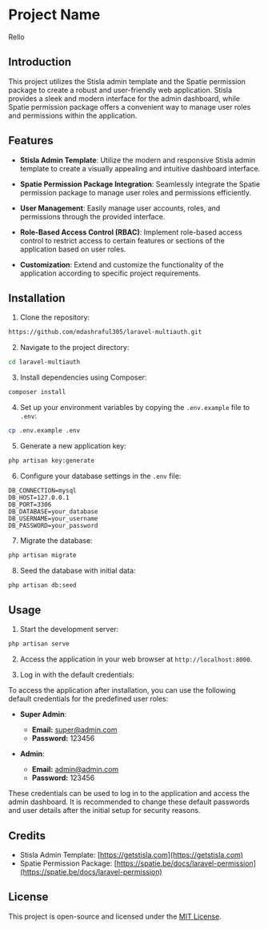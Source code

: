 # Project Name

Rello

## Introduction

This project utilizes the Stisla admin template and the Spatie permission package to create a robust and user-friendly web application. Stisla provides a sleek and modern interface for the admin dashboard, while Spatie permission package offers a convenient way to manage user roles and permissions within the application.

## Features

- **Stisla Admin Template**: Utilize the modern and responsive Stisla admin template to create a visually appealing and intuitive dashboard interface.

- **Spatie Permission Package Integration**: Seamlessly integrate the Spatie permission package to manage user roles and permissions efficiently.

- **User Management**: Easily manage user accounts, roles, and permissions through the provided interface.

- **Role-Based Access Control (RBAC)**: Implement role-based access control to restrict access to certain features or sections of the application based on user roles.

- **Customization**: Extend and customize the functionality of the application according to specific project requirements.

## Installation

1. Clone the repository:

```bash
https://github.com/mdashraful305/laravel-multiauth.git
```

2. Navigate to the project directory:

```bash
cd laravel-multiauth
```

3. Install dependencies using Composer:

```bash
composer install
```

4. Set up your environment variables by copying the `.env.example` file to `.env`:

```bash
cp .env.example .env
```

5. Generate a new application key:

```bash
php artisan key:generate
```

6. Configure your database settings in the `.env` file:

```
DB_CONNECTION=mysql
DB_HOST=127.0.0.1
DB_PORT=3306
DB_DATABASE=your_database
DB_USERNAME=your_username
DB_PASSWORD=your_password
```

7. Migrate the database:

```bash
php artisan migrate
```

8. Seed the database with initial data:

```bash
php artisan db:seed
```

## Usage

1. Start the development server:

```bash
php artisan serve
```

2. Access the application in your web browser at `http://localhost:8000`.

3. Log in with the default credentials:

To access the application after installation, you can use the following default credentials for the predefined user roles:

- **Super Admin**:
  - **Email:** super@admin.com
  - **Password:** 123456

- **Admin**:
  - **Email:** admin@admin.com
  - **Password:** 123456

These credentials can be used to log in to the application and access the admin dashboard. It is recommended to change these default passwords and user details after the initial setup for security reasons.

## Credits

- Stisla Admin Template: [https://getstisla.com](https://getstisla.com)
- Spatie Permission Package: [https://spatie.be/docs/laravel-permission](https://spatie.be/docs/laravel-permission)

## License

This project is open-source and licensed under the [MIT License](https://opensource.org/license/mit/).
